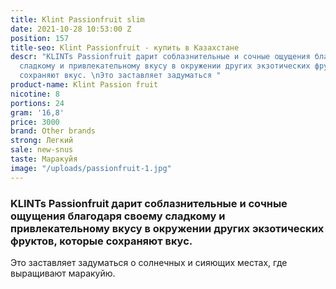 ```yaml
---
title: Klint Passionfruit slim
date: 2021-10-28 10:53:00 Z
position: 157
title-seo: Klint Passionfruit - купить в Казахстане
descr: "KLINTs Passionfruit дарит соблазнительные и сочные ощущения благодаря своему
  сладкому и привлекательному вкусу в окружении других экзотических фруктов, которые
  сохраняют вкус. \nЭто заставляет задуматься "
product-name: Klint Passion fruit
nicotine: 8
portions: 24
gram: '16,8'
price: 3000
brand: Other brands
strong: Легкий
sale: new-snus
taste: Маракуйя
image: "/uploads/passionfruit-1.jpg"
---
```


### KLINTs Passionfruit дарит соблазнительные и сочные ощущения благодаря своему сладкому и привлекательному вкусу в окружении других экзотических фруктов, которые сохраняют вкус. 
Это заставляет задуматься о солнечных и сияющих местах, где выращивают маракуйю.